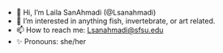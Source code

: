 - 👋 Hi, I’m Laila SanAhmadi (@Lsanahmadi)
- 👀 I’m interested in anything fish, invertebrate, or art related.
- 📫 How to reach me: Lsanahmadi@sfsu.edu
- ✨ Pronouns: she/her

<!---
Lsanahmadi/Lsanahmadi is a ✨ special ✨ repository because its `README.md` (this file) appears on your GitHub profile.
You can click the Preview link to take a look at your changes.
--->
